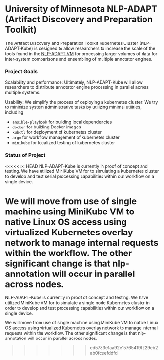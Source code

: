 # University of Minnesota NLP-ADAPT (Artifact Discovery and Preparation Toolkit) 

The Artifact Discovery and Preparation Toolkit Kubernetes Cluster (NLP-ADAPT-Kube) is designed to allow researchers to increase the scale of the tools found in the [NLP-ADAPT VM](https://github.com/nlpie/nlp-adapt) for processing larger volumes of data for inter-system comparisons and ensembling of multiple annotator engines. 

### Project Goals
Scalability and performance: Ultimately, NLP-ADAPT-Kube will allow researchers to distribute annotator engine processing in parallel across multiple systems. 

Usability: We simplify the process of deploying a kubernetes cluster: We try to minimize system administrative tasks by utilizing minimal utilities, including

- `ansible-playbook` for building local dependencies
- `docker` for building Docker images
- `kubctl` for deployment of kubernetes cluster
- `argo` for workflow management of kubernetes cluster
- `minikube` for localized testing of kubernetes cluster

### Status of Project

<<<<<<< HEAD
NLP-ADAPT-Kube is currently in proof of concept and testing. We have utilized MiniKube VM for to simulating a Kubernetes cluster to develop and test serial processing capabilities within our workflow on a single device.

We will move from use of single machine using MiniKube VM  to native Linux OS access using virtualized Kubernetes overlay network to manage internal requests within the workflow. The other significant change is that nlp-annotation will occur in parallel across nodes.
=======
NLP-ADAPT-Kube is currently in proof of concept and testing. We have utilized MiniKube VM for to simulate a single node Kubernetes cluster in order to develop and test processing capabilities within our workflow on a single device.

We will move from use of single machine using MiniKube VM to native Linux OS access using virtualized Kubernetes overlay network to manage internal requests within the workflow. The other significant change is that nlp-annotation will occur in parallel across nodes.
>>>>>>> ed5783e1aa92e15765419f229eb2ab0fceefddfd







